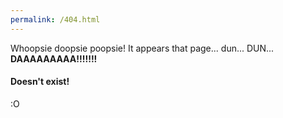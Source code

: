 ```yaml
---
permalink: /404.html
---
```


Whoopsie doopsie poopsie! It appears that page...
dun...
DUN...
**DAAAAAAAAA!!!!!!!**
#### Doesn't exist!
:O

